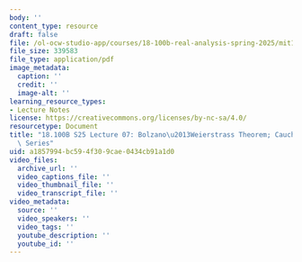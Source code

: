```yaml
---
body: ''
content_type: resource
draft: false
file: /ol-ocw-studio-app/courses/18-100b-real-analysis-spring-2025/mit18_100b_s25_lec07.pdf
file_size: 339583
file_type: application/pdf
image_metadata:
  caption: ''
  credit: ''
  image-alt: ''
learning_resource_types:
- Lecture Notes
license: https://creativecommons.org/licenses/by-nc-sa/4.0/
resourcetype: Document
title: "18.100B S25 Lecture 07: Bolzano\u2013Weierstrass Theorem; Cauchy Sequences;\
  \ Series"
uid: a1857994-bc59-4f30-9cae-0434cb91a1d0
video_files:
  archive_url: ''
  video_captions_file: ''
  video_thumbnail_file: ''
  video_transcript_file: ''
video_metadata:
  source: ''
  video_speakers: ''
  video_tags: ''
  youtube_description: ''
  youtube_id: ''
---
```

